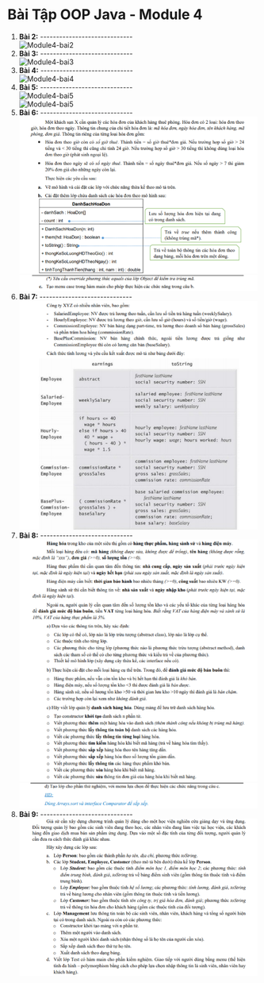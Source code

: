 # Bài Tập OOP Java - Module 4

1. **Bài 2:** -----------------------------  
    ![Module4-bai2](../image/Module4-bai2.png)
2. **Bài 3:** -----------------------------  
    ![Module4-bai3](../image/Module4-bai3.png)
3. **Bài 4:** -----------------------------  
    ![Module4-bai4](../image/Module4-bai4.png)  
4. **Bài 5:** -----------------------------  
    ![Module4-bai5](../image/Module4-bai5_1.png)  
    ![Module4-bai5](../image/Module4-bai5_2.png)  
5. **Bài 6:** -----------------------------  
    ![Module4-bai6](../image/Module4-bai6_1.png)  
    ![Module4-bai6](../image/Module4-bai6_2.png)  
6. **Bài 7:** -----------------------------  
    ![Module4-bai7](../image/Module4-bai7_1.png)  
7. **Bài 8:** -----------------------------  
    ![Module4-bai8](../image/Module4-bai8_1.png)  
    ![Module4-bai8](../image/Module4-bai8_2.png)  
8. **Bài 9:** -----------------------------  
    ![Module4-bai9](../image/Module4-bai9_1.png)  